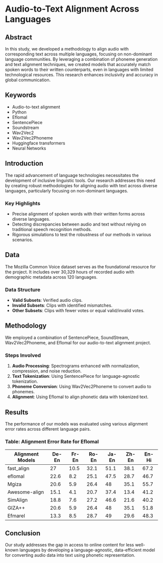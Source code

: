 
# Audio-to-Text Alignment Across Languages


## Abstract
In this study, we developed a methodology to align audio with corresponding text across multiple languages, focusing on non-dominant language communities. By leveraging a combination of phoneme generation and text alignment techniques, we created models that accurately match spoken words to their written counterparts, even in languages with limited technological resources. This research enhances inclusivity and accuracy in global communication.

## Keywords
- Audio-to-text alignment
- Python
- Eflomal
- SentencePiece
- Soundstream
- Wav2Vec2
- Wav2Vec2Phoneme
- Huggingface transformers
- Neural Networks

## Introduction
The rapid advancement of language technologies necessitates the development of inclusive linguistic tools. Our research addresses this need by creating robust methodologies for aligning audio with text across diverse languages, particularly focusing on non-dominant languages.

### Key Highlights
- Precise alignment of spoken words with their written forms across diverse languages.
- Detecting discrepancies between audio and text without relying on traditional speech recognition methods.
- Rigorous simulations to test the robustness of our methods in various scenarios.

## Data
The Mozilla Common Voice dataset serves as the foundational resource for the project. It includes over 30,329 hours of recorded audio with demographic metadata across 120 languages.

### Data Structure
- **Valid Subsets**: Verified audio clips.
- **Invalid Subsets**: Clips with identified mismatches.
- **Other Subsets**: Clips with fewer votes or equal valid/invalid votes.

## Methodology
We employed a combination of SentencePiece, SoundStream, Wav2Vec2Phoneme, and Eflomal for our audio-to-text alignment project.

### Steps Involved
1. **Audio Processing**: Spectrograms enhanced with normalization, compression, and noise reduction.
2. **Text Tokenization**: Using SentencePiece for language-agnostic tokenization.
3. **Phoneme Conversion**: Using Wav2Vec2Phoneme to convert audio to phonemes.
4. **Alignment**: Using Eflomal to align phonetic data with tokenized text.


## Results
The performance of our models was evaluated using various alignment error rates across different language pairs.

### Table: Alignment Error Rate for Eflomal
| Alignment Models | De-En | Fr-En | Ro-En | Ja-En | Zh-En | En-Hi |
|------------------|-------|-------|-------|-------|-------|-------|
| fast_align       | 27    | 10.5  | 32.1  | 51.1  | 38.1  | 67.2  |
| eflomal          | 22.6  | 8.2   | 25.1  | 47.5  | 28.7  | 46.7  |
| Mgiza            | 20.6  | 5.9   | 26.4  | 48    | 35.1  | 55.7  |
| Awesome-align    | 15.1  | 4.1   | 20.7  | 37.4  | 13.4  | 41.2  |
| SimAlign         | 18.8  | 7.6   | 27.2  | 46.6  | 21.6  | 40.2  |
| GIZA++           | 20.6  | 5.9   | 26.4  | 48    | 35.1  | 51.8  |
| Efmarel          | 13.3  | 8.5   | 28.7  | 49    | 29.6  | 48.3  |

## Conclusion
Our study addresses the gap in access to online content for less well-known languages by developing a language-agnostic, data-efficient model for converting audio data into text using phonetic representation.
